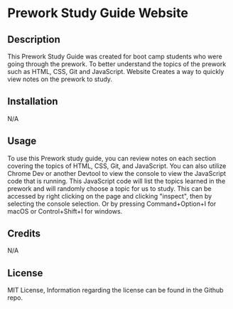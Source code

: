 # Prework Study Guide Website

## Description

This Prework Study Guide was created for boot camp students who were going through the prework. To better understand the topics of the prework such as HTML, CSS, Git and JavaScript.
Website Creates a way to quickly view notes on the prework to study.


## Installation

N/A

## Usage

To use this Prework study guide, you can review notes on each section covering the topics of HTML, CSS, Git, and JavaScript. You can also utilize Chrome Dev or another Devtool to view the console to view the JavaScript code that is running. This JavaScript code will list the topics learned in the prework and will randomly choose a topic for us to study. 
This can be accessed by right clicking on the page and clicking "inspect", then by selecting the console selection. Or by pressing Command+Option+I for macOS or Control+Shift+I for windows.


## Credits

N/A

## License

MIT License, Information regarding the license can be found in the Github repo.
